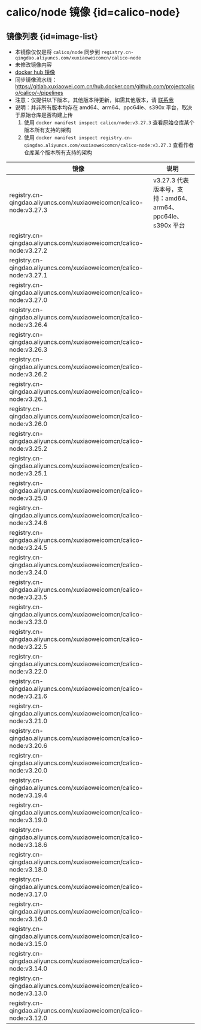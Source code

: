 # calico/node 镜像 {id=calico-node}

## 镜像列表 {id=image-list}

- 本镜像仅仅是将 `calico/node` 同步到 `registry.cn-qingdao.aliyuncs.com/xuxiaoweicomcn/calico-node`
- 未修改镜像内容
- [docker hub 镜像](https://hub.docker.com/r/calico/node)
- 同步镜像流水线：https://gitlab.xuxiaowei.com.cn/hub.docker.com/github.com/projectcalico/calico/-/pipelines
- 注意：仅提供以下版本，其他版本待更新，如需其他版本，请 [联系我](../../../guide/website.md)
- 说明：并非所有版本均存在 amd64、arm64、ppc64le、s390x 平台，取决于原始仓库是否构建上传
    1. 使用 `docker manifest inspect calico/node:v3.27.3` 查看原始仓库某个版本所有支持的架构
    2. 使用 `docker manifest inspect registry.cn-qingdao.aliyuncs.com/xuxiaoweicomcn/calico-node:v3.27.3` 查看作者仓库某个版本所有支持的架构

| 镜像                                                                  | 说明                                            |
|---------------------------------------------------------------------|-----------------------------------------------|
| registry.cn-qingdao.aliyuncs.com/xuxiaoweicomcn/calico-node:v3.27.3 | v3.27.3 代表版本号，支持：amd64、arm64、ppc64le、s390x 平台 |
| registry.cn-qingdao.aliyuncs.com/xuxiaoweicomcn/calico-node:v3.27.2 |                                               |
| registry.cn-qingdao.aliyuncs.com/xuxiaoweicomcn/calico-node:v3.27.1 |                                               |
| registry.cn-qingdao.aliyuncs.com/xuxiaoweicomcn/calico-node:v3.27.0 |                                               |
| registry.cn-qingdao.aliyuncs.com/xuxiaoweicomcn/calico-node:v3.26.4 |                                               |
| registry.cn-qingdao.aliyuncs.com/xuxiaoweicomcn/calico-node:v3.26.3 |                                               |
| registry.cn-qingdao.aliyuncs.com/xuxiaoweicomcn/calico-node:v3.26.2 |                                               |
| registry.cn-qingdao.aliyuncs.com/xuxiaoweicomcn/calico-node:v3.26.1 |                                               |
| registry.cn-qingdao.aliyuncs.com/xuxiaoweicomcn/calico-node:v3.26.0 |                                               |
| registry.cn-qingdao.aliyuncs.com/xuxiaoweicomcn/calico-node:v3.25.2 |                                               |
| registry.cn-qingdao.aliyuncs.com/xuxiaoweicomcn/calico-node:v3.25.1 |                                               |
| registry.cn-qingdao.aliyuncs.com/xuxiaoweicomcn/calico-node:v3.25.0 |                                               |
| registry.cn-qingdao.aliyuncs.com/xuxiaoweicomcn/calico-node:v3.24.6 |                                               |
| registry.cn-qingdao.aliyuncs.com/xuxiaoweicomcn/calico-node:v3.24.5 |                                               |
| registry.cn-qingdao.aliyuncs.com/xuxiaoweicomcn/calico-node:v3.24.0 |                                               |
| registry.cn-qingdao.aliyuncs.com/xuxiaoweicomcn/calico-node:v3.23.5 |                                               |
| registry.cn-qingdao.aliyuncs.com/xuxiaoweicomcn/calico-node:v3.23.0 |                                               |
| registry.cn-qingdao.aliyuncs.com/xuxiaoweicomcn/calico-node:v3.22.5 |                                               |
| registry.cn-qingdao.aliyuncs.com/xuxiaoweicomcn/calico-node:v3.22.0 |                                               |
| registry.cn-qingdao.aliyuncs.com/xuxiaoweicomcn/calico-node:v3.21.6 |                                               |
| registry.cn-qingdao.aliyuncs.com/xuxiaoweicomcn/calico-node:v3.21.0 |                                               |
| registry.cn-qingdao.aliyuncs.com/xuxiaoweicomcn/calico-node:v3.20.6 |                                               |
| registry.cn-qingdao.aliyuncs.com/xuxiaoweicomcn/calico-node:v3.20.0 |                                               |
| registry.cn-qingdao.aliyuncs.com/xuxiaoweicomcn/calico-node:v3.19.4 |                                               |
| registry.cn-qingdao.aliyuncs.com/xuxiaoweicomcn/calico-node:v3.19.0 |                                               |
| registry.cn-qingdao.aliyuncs.com/xuxiaoweicomcn/calico-node:v3.18.6 |                                               |
| registry.cn-qingdao.aliyuncs.com/xuxiaoweicomcn/calico-node:v3.18.0 |                                               |
| registry.cn-qingdao.aliyuncs.com/xuxiaoweicomcn/calico-node:v3.17.0 |                                               |
| registry.cn-qingdao.aliyuncs.com/xuxiaoweicomcn/calico-node:v3.16.0 |                                               |
| registry.cn-qingdao.aliyuncs.com/xuxiaoweicomcn/calico-node:v3.15.0 |                                               |
| registry.cn-qingdao.aliyuncs.com/xuxiaoweicomcn/calico-node:v3.14.0 |                                               |
| registry.cn-qingdao.aliyuncs.com/xuxiaoweicomcn/calico-node:v3.13.0 |                                               |
| registry.cn-qingdao.aliyuncs.com/xuxiaoweicomcn/calico-node:v3.12.0 |                                               |

<style>

._image_registry_cn-qingdao_aliyuncs_com_xuxiaoweicomcn_calico-node table tr th:nth-child(1), 
._image_registry_cn-qingdao_aliyuncs_com_xuxiaoweicomcn_calico-node table tr td:nth-child(1) {
    min-width: 500px;
}

._image_registry_cn-qingdao_aliyuncs_com_xuxiaoweicomcn_calico-node table tr th:nth-child(2), 
._image_registry_cn-qingdao_aliyuncs_com_xuxiaoweicomcn_calico-node table tr td:nth-child(2) {
    min-width: 455px;
}

</style>